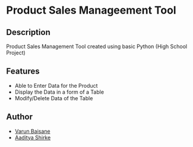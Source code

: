 # Product Sales Manageement Tool

## Description
Product Sales Management Tool created using basic Python (High School Project)

## Features
- Able to Enter Data for the Product
- Display the Data in a form of a Table 
- Modify/Delete Data of the Table

## Author
- [Varun Baisane](https://www.linkedin.com/in/varunbaisane/)
- [Aaditya Shirke](https://github.com/KingCoder01)
